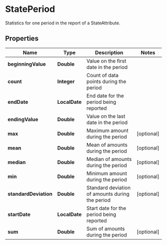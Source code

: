 

# StatePeriod

Statistics for one period in the report of a StateAttribute.

## Properties

| Name | Type | Description | Notes |
|------------ | ------------- | ------------- | -------------|
|**beginningValue** | **Double** | Value on the first date in the period |  |
|**count** | **Integer** | Count of data points during the period |  |
|**endDate** | **LocalDate** | End date for the period being reported |  |
|**endingValue** | **Double** | Value on the last date in the period |  |
|**max** | **Double** | Maximum amount during the period |  [optional] |
|**mean** | **Double** | Mean of amounts during the period |  [optional] |
|**median** | **Double** | Median of amounts during the period |  [optional] |
|**min** | **Double** | Minimum amount during the period |  [optional] |
|**standardDeviation** | **Double** | Standard deviation of amounts during the period |  [optional] |
|**startDate** | **LocalDate** | Start date for the period being reported |  |
|**sum** | **Double** | Sum of amounts during the period |  [optional] |



